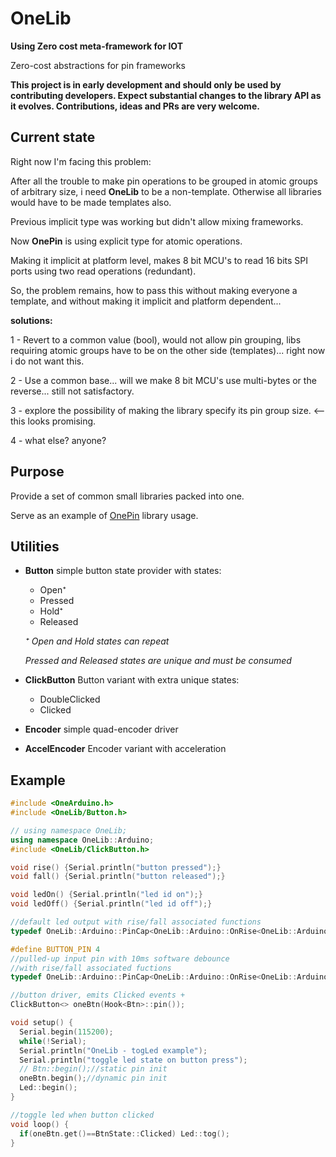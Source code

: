 # OneLib

**Using Zero cost meta-framework for IOT**

Zero-cost abstractions for pin frameworks

**This project is in early development and should only be used by contributing developers. Expect substantial changes to the library API as it evolves. Contributions, ideas and PRs are very welcome.**

## Current state

Right now I'm facing this problem:

After all the trouble to make pin operations to be grouped in atomic groups of arbitrary size, i need **OneLib** to be a non-template. Otherwise all libraries would have to be made templates also.

Previous implicit type was working but didn't allow mixing frameworks.

Now **OnePin** is using explicit type for atomic operations.

Making it implicit at platform level, makes 8 bit MCU's to read 16 bits SPI ports using two read operations (redundant).

So, the problem remains, how to pass this without making everyone a template, and without making it implicit and platform dependent...

**solutions:**

1 - Revert to a common value (bool), would not allow pin grouping, libs requiring atomic groups have to be on the other side (templates)... right now i do not want this.

2 - Use a common base... will we make 8 bit MCU's use multi-bytes or the reverse... still not satisfactory.

3 - explore the possibility of making the library specify its pin group size. <-- this looks promising.

4 - what else? anyone?

## Purpose

Provide a set of common small libraries packed into one.

Serve as an example of [OnePin](https://github.com/InternetOfPins/OnePin) library usage.

## Utilities

- **Button** simple button state provider with states:
  + Open⁺
  + Pressed
  + Hold⁺
  + Released


  _⁺ Open and Hold states can repeat_

  _Pressed and Released states are unique and must be consumed_

- **ClickButton** Button variant with extra unique states:
  + DoubleClicked
  + Clicked


- **Encoder** simple quad-encoder driver

- **AccelEncoder** Encoder variant with acceleration

## Example

```c++
#include <OneArduino.h>
#include <OneLib/Button.h>

// using namespace OneLib;
using namespace OneLib::Arduino;
#include <OneLib/ClickButton.h>

void rise() {Serial.println("button pressed");}
void fall() {Serial.println("button released");}

void ledOn() {Serial.println("led id on");}
void ledOff() {Serial.println("led id off");}

//default led output with rise/fall associated functions
typedef OneLib::Arduino::PinCap<OneLib::Arduino::OnRise<OneLib::Arduino::OnFall<OutputPin<LED_BUILTIN>,ledOff>,ledOn>> Led;

#define BUTTON_PIN 4
//pulled-up input pin with 10ms software debounce
//with rise/fall associated fuctions
typedef OneLib::Arduino::PinCap<OneLib::Arduino::OnRise<OneLib::Arduino::OnFall<Debouncer<InputPin<-BUTTON_PIN>,10>,fall>,rise>> Btn;

//button driver, emits Clicked events +
ClickButton<> oneBtn(Hook<Btn>::pin());

void setup() {
  Serial.begin(115200);
  while(!Serial);
  Serial.println("OneLib - togLed example");
  Serial.println("toggle led state on button press");
  // Btn::begin();//static pin init
  oneBtn.begin();//dynamic pin init
  Led::begin();
}

//toggle led when button clicked
void loop() {
  if(oneBtn.get()==BtnState::Clicked) Led::tog();
}
```
